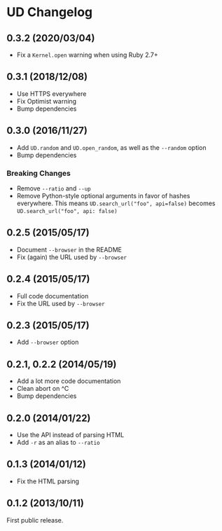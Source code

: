# UD Changelog

## 0.3.2 (2020/03/04)

* Fix a `Kernel.open` warning when using Ruby 2.7+

## 0.3.1 (2018/12/08)

* Use HTTPS everywhere
* Fix Optimist warning
* Bump dependencies

## 0.3.0 (2016/11/27)

* Add `UD.random` and  `UD.open_random`, as well as the `--random` option
* Bump dependencies

### Breaking Changes

* Remove `--ratio` and `--up`
* Remove Python-style optional arguments in favor of hashes everywhere. This
  means `UD.search_url("foo", api=false)` becomes
  `UD.search_url("foo", api: false)`

## 0.2.5 (2015/05/17)

* Document `--browser` in the README
* Fix (again) the URL used by `--browser`

## 0.2.4 (2015/05/17)

* Full code documentation
* Fix the URL used by `--browser`

## 0.2.3 (2015/05/17)

* Add `--browser` option

## 0.2.1, 0.2.2 (2014/05/19)

* Add a lot more code documentation
* Clean abort on ^C
* Bump dependencies

## 0.2.0 (2014/01/22)

* Use the API instead of parsing HTML
* Add `-r` as an alias to `--ratio`

## 0.1.3 (2014/01/12)

* Fix the HTML parsing

## 0.1.2 (2013/10/11)

First public release.
